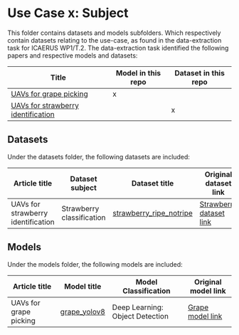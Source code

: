 # Use Case x: Subject

This folder contains datasets and models subfolders. Which respectively contain datasets relating to the use-case, as found in the data-extraction task for ICAERUS WP1/T.2.
The data-extraction task identified the following papers and respective models and datasets:

| Title | Model in this repo | Dataset in this repo |
| ----- | ----- | -----| 
| [UAVs for grape picking](https://www.sciencedirect.com/) | x | |
| [UAVs for strawberry identification](https://www.sciencedirect.com/) |  | x |

## Datasets

Under the datasets folder, the following datasets are included:

| Article title | Dataset subject | Dataset title | Original dataset link | 
| ----- | ----- | ----- | ----- |
| UAVs for strawberry identification | Strawberry classification | [strawberry_ripe_notripe](https://github.com/ICAERUS-EU/ddal/UCx/datasets/example_strawberry.md) | [Strawberry dataset link]((https://cdn.britannica.com/22/75922-050-D3982BD0/flowers-fruits-garden-strawberry-plant-species.jpg))


## Models

Under the models folder, the following models are included:

| Article title | Model title | Model Classification | Original model link |
| ----- | ----- | ----- | ----- |
| UAVs for grape picking | [grape_yolov8]((https://github.com/ICAERUS-EU/ddal/UCx/datasets/example_grape.md) ) | Deep Learning: Object Detection | [Grape model link]((https://docs.ultralytics.com/tasks/detection/))
